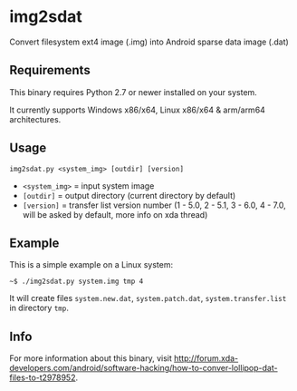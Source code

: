 # img2sdat
Convert filesystem ext4 image (.img) into Android sparse data image (.dat)



## Requirements
This binary requires Python 2.7 or newer installed on your system.

It currently supports Windows x86/x64, Linux x86/x64 & arm/arm64 architectures.



## Usage
```
img2sdat.py <system_img> [outdir] [version]
```
- `<system_img>` = input system image
- `[outdir]` = output directory (current directory by default)
- `[version]` = transfer list version number (1 - 5.0, 2 - 5.1, 3 - 6.0, 4 - 7.0, will be asked by default, more info on xda thread)



## Example
This is a simple example on a Linux system:
```
~$ ./img2sdat.py system.img tmp 4
```
It will create files `system.new.dat`, `system.patch.dat`, `system.transfer.list` in directory `tmp`.



## Info
For more information about this binary, visit http://forum.xda-developers.com/android/software-hacking/how-to-conver-lollipop-dat-files-to-t2978952.
